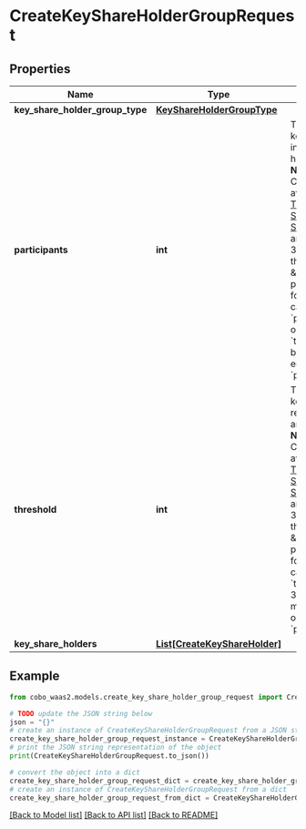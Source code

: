# CreateKeyShareHolderGroupRequest


## Properties

Name | Type | Description | Notes
------------ | ------------- | ------------- | -------------
**key_share_holder_group_type** | [**KeyShareHolderGroupType**](KeyShareHolderGroupType.md) |  | 
**participants** | **int** | The number of key share holders in this key share holder group.  **Notes:** 1. Currently, the available [Threshold Signature Schemes (TSS)](https://manuals.cobo.com/en/portal/mpc-wallets/introduction#threshold-signature-scheme-tss) are 2-2, 2-3, and 3-3 schemes (in the \&quot;threshold - participants\&quot; format), so you can only set &#x60;participants&#x60; to 2 or 3.   2. &#x60;threshold&#x60; must be less than or equal to &#x60;participants&#x60;.  | 
**threshold** | **int** | The number of key share holders required to sign an operation.  **Notes:** 1. Currently, the available [Threshold Signature Schemes (TSS)](https://manuals.cobo.com/en/portal/mpc-wallets/introduction#threshold-signature-scheme-tss) are 2-2, 2-3, and 3-3 schemes (in the \&quot;threshold - participants\&quot; format), so you can only set &#x60;threshold&#x60; to 2 or 3.   2. &#x60;threshold&#x60; must be less than or equal to &#x60;participants&#x60;.  | 
**key_share_holders** | [**List[CreateKeyShareHolder]**](CreateKeyShareHolder.md) |  | 

## Example

```python
from cobo_waas2.models.create_key_share_holder_group_request import CreateKeyShareHolderGroupRequest

# TODO update the JSON string below
json = "{}"
# create an instance of CreateKeyShareHolderGroupRequest from a JSON string
create_key_share_holder_group_request_instance = CreateKeyShareHolderGroupRequest.from_json(json)
# print the JSON string representation of the object
print(CreateKeyShareHolderGroupRequest.to_json())

# convert the object into a dict
create_key_share_holder_group_request_dict = create_key_share_holder_group_request_instance.to_dict()
# create an instance of CreateKeyShareHolderGroupRequest from a dict
create_key_share_holder_group_request_from_dict = CreateKeyShareHolderGroupRequest.from_dict(create_key_share_holder_group_request_dict)
```
[[Back to Model list]](../README.md#documentation-for-models) [[Back to API list]](../README.md#documentation-for-api-endpoints) [[Back to README]](../README.md)



